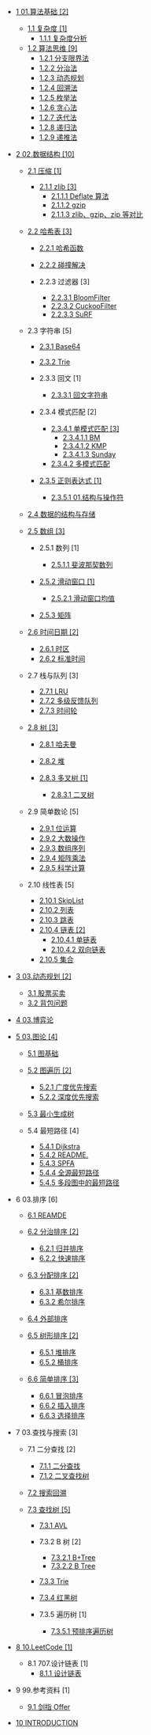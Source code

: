   - [1 01.算法基础 [2]](/01.算法基础/README.md)
    - [1.1 复杂度 [1]](/01.算法基础/复杂度/README.md)
      - [1.1.1 复杂度分析](/01.算法基础/复杂度/复杂度分析.md)
    - [1.2 算法思维 [9]](/01.算法基础/算法思维/README.md)
      - [1.2.1 分支限界法](/01.算法基础/算法思维/分支限界法.md)
      - [1.2.2 分治法](/01.算法基础/算法思维/分治法.md)
      - [1.2.3 动态规划](/01.算法基础/算法思维/动态规划.md)
      - [1.2.4 回溯法](/01.算法基础/算法思维/回溯法.md)
      - [1.2.5 枚举法](/01.算法基础/算法思维/枚举法.md)
      - [1.2.6 贪心法](/01.算法基础/算法思维/贪心法.md)
      - [1.2.7 迭代法](/01.算法基础/算法思维/迭代法.md)
      - [1.2.8 递归法](/01.算法基础/算法思维/递归法.md)
      - [1.2.9 递推法](/01.算法基础/算法思维/递推法.md)
  - [2 02.数据结构 [10]](/02.数据结构/README.md)
    - [2.1 压缩 [1]](/02.数据结构/压缩/README.md)
      - [2.1.1 zlib [3]](/02.数据结构/压缩/zlib/README.md)
        - [2.1.1.1 Deflate 算法](/02.数据结构/压缩/zlib/Deflate%20算法.md)
        - [2.1.1.2 gzip](/02.数据结构/压缩/zlib/gzip.md)
        - [2.1.1.3 zlib、gzip、zip 等对比](/02.数据结构/压缩/zlib/zlib、gzip、zip%20等对比.md)
    - [2.2 哈希表 [3]](/02.数据结构/哈希表/README.md)
      - [2.2.1 哈希函数](/02.数据结构/哈希表/哈希函数/README.md)
        
      - [2.2.2 碰撞解决](/02.数据结构/哈希表/碰撞解决/README.md)
        
      - 2.2.3 过滤器 [3]
        - [2.2.3.1 BloomFilter](/02.数据结构/哈希表/过滤器/BloomFilter.md)
        - [2.2.3.2 CuckooFilter](/02.数据结构/哈希表/过滤器/CuckooFilter.md)
        - [2.2.3.3 SuRF](/02.数据结构/哈希表/过滤器/SuRF.md)
    - 2.3 字符串 [5]
      - [2.3.1 Base64](/02.数据结构/字符串/Base64/README.md)
        
      - [2.3.2 Trie](/02.数据结构/字符串/Trie/README.md)
        
      - 2.3.3 回文 [1]
        - [2.3.3.1 回文字符串](/02.数据结构/字符串/回文/回文字符串.md)
      - 2.3.4 模式匹配 [2]
        - [2.3.4.1 单模式匹配 [3]](/02.数据结构/字符串/模式匹配/单模式匹配/README.md)
          - [2.3.4.1.1 BM](/02.数据结构/字符串/模式匹配/单模式匹配/BM.md)
          - [2.3.4.1.2 KMP](/02.数据结构/字符串/模式匹配/单模式匹配/KMP.md)
          - [2.3.4.1.3 Sunday](/02.数据结构/字符串/模式匹配/单模式匹配/Sunday.md)
        - [2.3.4.2 多模式匹配](/02.数据结构/字符串/模式匹配/多模式匹配.md)
      - [2.3.5 正则表达式 [1]](/02.数据结构/字符串/正则表达式/README.md)
        - [2.3.5.1 01.结构与操作符](/02.数据结构/字符串/正则表达式/01.结构与操作符.md)
    - [2.4 数据的结构与存储](/02.数据结构/数据的结构与存储.md)
    - [2.5 数组 [3]](/02.数据结构/数组/README.md)
      - 2.5.1 数列 [1]
        - [2.5.1.1 斐波那契数列](/02.数据结构/数组/数列/斐波那契数列.md)
      - [2.5.2 滑动窗口 [1]](/02.数据结构/数组/滑动窗口/README.md)
        - [2.5.2.1 滑动窗口均值](/02.数据结构/数组/滑动窗口/滑动窗口均值/README.md)
          
      - [2.5.3 矩阵](/02.数据结构/数组/矩阵/README.md)
        
    - [2.6 时间日期 [2]](/02.数据结构/时间日期/README.md)
      - [2.6.1 时区](/02.数据结构/时间日期/时区.md)
      - [2.6.2 标准时间](/02.数据结构/时间日期/标准时间.md)
    - 2.7 栈与队列 [3]
      - [2.7.1 LRU](/02.数据结构/栈与队列/LRU.md)
      - [2.7.2 多级反馈队列](/02.数据结构/栈与队列/多级反馈队列.md)
      - [2.7.3 时间轮](/02.数据结构/栈与队列/时间轮/README.md)
        
    - [2.8 树 [3]](/02.数据结构/树/README.md)
      - [2.8.1 哈夫曼](/02.数据结构/树/哈夫曼/README.md)
        
      - [2.8.2 堆](/02.数据结构/树/堆/README.md)
        
      - [2.8.3 多叉树 [1]](/02.数据结构/树/多叉树/README.md)
        - [2.8.3.1 二叉树](/02.数据结构/树/多叉树/二叉树.md)
    - 2.9 简单数论 [5]
      - [2.9.1 位运算](/02.数据结构/简单数论/位运算.md)
      - [2.9.2 大数操作](/02.数据结构/简单数论/大数操作.md)
      - [2.9.3 数组序列](/02.数据结构/简单数论/数组序列.md)
      - [2.9.4 矩阵乘法](/02.数据结构/简单数论/矩阵乘法.md)
      - [2.9.5 科学计算](/02.数据结构/简单数论/科学计算.md)
    - 2.10 线性表 [5]
      - [2.10.1 SkipList](/02.数据结构/线性表/SkipList.md)
      - [2.10.2 列表](/02.数据结构/线性表/列表.md)
      - [2.10.3 跳表](/02.数据结构/线性表/跳表.md)
      - [2.10.4 链表 [2]](/02.数据结构/线性表/链表/README.md)
        - [2.10.4.1 单链表](/02.数据结构/线性表/链表/单链表.md)
        - [2.10.4.2 双向链表](/02.数据结构/线性表/链表/双向链表.md)
      - [2.10.5 集合](/02.数据结构/线性表/集合.md)
  - [3 03.动态规划 [2]](/03.动态规划/README.md)
    - [3.1 股票买卖](/03.动态规划/股票买卖.md)
    - [3.2 背包问题](/03.动态规划/背包问题.md)
  - [4 03.博弈论](/03.博弈论/README.md)
    
  - [5 03.图论 [4]](/03.图论/README.md)
    - [5.1 图基础](/03.图论/图基础/README.md)
      
    - [5.2 图遍历 [2]](/03.图论/图遍历/README.md)
      - [5.2.1 广度优先搜索](/03.图论/图遍历/广度优先搜索.md)
      - [5.2.2 深度优先搜索](/03.图论/图遍历/深度优先搜索.md)
    - [5.3 最小生成树](/03.图论/最小生成树/README.md)
      
    - 5.4 最短路径 [4]
      - [5.4.1 Dijkstra](/03.图论/最短路径/Dijkstra.md)
      - [5.4.2 README.](/03.图论/最短路径/README..md)
      - [5.4.3 SPFA](/03.图论/最短路径/SPFA.md)
      - [5.4.4 全源最短路径](/03.图论/最短路径/全源最短路径.md)
      - [5.4.5 多段图中的最短路径](/03.图论/最短路径/多段图中的最短路径.md)
  - 6 03.排序 [6]
    - [6.1 REAMDE](/03.排序/REAMDE.md)
    - [6.2 分治排序 [2]](/03.排序/分治排序/README.md)
      - [6.2.1 归并排序](/03.排序/分治排序/归并排序.md)
      - [6.2.2 快速排序](/03.排序/分治排序/快速排序.md)
    - [6.3 分配排序 [2]](/03.排序/分配排序/README.md)
      - [6.3.1 基数排序](/03.排序/分配排序/基数排序.md)
      - [6.3.2 希尔排序](/03.排序/分配排序/希尔排序.md)
    - [6.4 外部排序](/03.排序/外部排序/README.md)
      
    - [6.5 树形排序 [2]](/03.排序/树形排序/README.md)
      - [6.5.1 堆排序](/03.排序/树形排序/堆排序.md)
      - [6.5.2 桶排序](/03.排序/树形排序/桶排序.md)
    - [6.6 简单排序 [3]](/03.排序/简单排序/README.md)
      - [6.6.1 冒泡排序](/03.排序/简单排序/冒泡排序.md)
      - [6.6.2 插入排序](/03.排序/简单排序/插入排序.md)
      - [6.6.3 选择排序](/03.排序/简单排序/选择排序.md)
  - 7 03.查找与搜索 [3]
    - 7.1 二分查找 [2]
      - [7.1.1 二分查找](/03.查找与搜索/二分查找/二分查找.md)
      - [7.1.2 二叉查找树](/03.查找与搜索/二分查找/二叉查找树.md)
    - [7.2 搜索回溯](/03.查找与搜索/搜索回溯/README.md)
      
    - [7.3 查找树 [5]](/03.查找与搜索/查找树/README.md)
      - [7.3.1 AVL](/03.查找与搜索/查找树/AVL/README.md)
        
      - 7.3.2 B 树 [2]
        - [7.3.2.1 B+Tree](/03.查找与搜索/查找树/B%20树/B+Tree.md)
        - [7.3.2.2 B Tree](/03.查找与搜索/查找树/B%20树/B-Tree.md)
      - [7.3.3 Trie](/03.查找与搜索/查找树/Trie/README.md)
        
      - [7.3.4 红黑树](/03.查找与搜索/查找树/红黑树/README.md)
        
      - 7.3.5 遍历树 [1]
        - [7.3.5.1 预排序遍历树](/03.查找与搜索/查找树/遍历树/预排序遍历树.md)
  - [8 10.LeetCode [1]](/10.LeetCode/README.md)
    - 8.1 707.设计链表 [1]
      - [8.1.1 设计链表](/10.LeetCode/707.设计链表/707-设计链表.md)
  - 9 99.参考资料 [1]
    - [9.1 剑指 Offer](/99.参考资料/剑指%20Offer/README.md)
      
  - [10 INTRODUCTION](/INTRODUCTION.md)